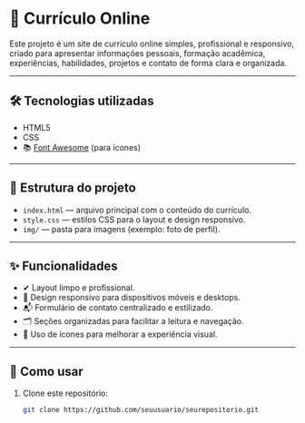 # 📄 Currículo Online

Este projeto é um site de currículo online simples, profissional e responsivo, criado para apresentar informações pessoais, formação acadêmica, experiências, habilidades, projetos e contato de forma clara e organizada.

---

## 🛠️ Tecnologias utilizadas

- HTML5  
- CSS  
- 📚 [Font Awesome](https://fontawesome.com/) (para ícones)

---

## 📁 Estrutura do projeto

- `index.html` — arquivo principal com o conteúdo do currículo.  
- `style.css` — estilos CSS para o layout e design responsivo.  
- `img/` — pasta para imagens (exemplo: foto de perfil).

---

## ✨ Funcionalidades

- ✔ Layout limpo e profissional.  
- 📱 Design responsivo para dispositivos móveis e desktops.  
- 📬 Formulário de contato centralizado e estilizado.  
- 🗂️ Seções organizadas para facilitar a leitura e navegação.  
- 🎯 Uso de ícones para melhorar a experiência visual.

---

## 📌 Como usar

1. Clone este repositório:  
   ```bash
   git clone https://github.com/seuusuario/seurepositorio.git
